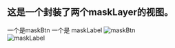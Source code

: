 ## 这是一个封装了两个maskLayer的视图。

一个是maskBtn 一个是 maskLabel
![maskBtn](YMMaskView/YMMaskView/maskBtn.gif)  
![maskLabel](YMMaskView/YMMaskView/maskBtn.gif)  
